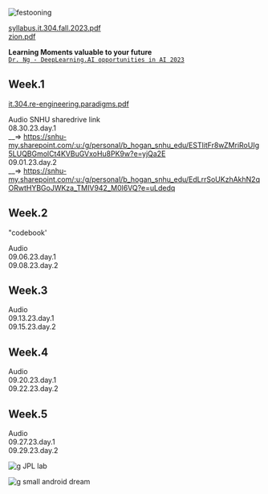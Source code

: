 ![festooning](https://github.com/bbe2/instructor.brian/assets/59778456/52834799-fe5e-49ab-80fc-24191da1224d)

[syllabus.it.304.fall.2023.pdf](https://github.com/bbe2/instructor.brian/files/12490135/syllabus.it.304.fall.2023.pdf)  
[zion.pdf](https://github.com/bbe2/instructor.brian/files/12494131/zion.pdf)  

**Learning Moments valuable to your future**  
[`Dr. Ng - DeepLearning.AI opportunities in AI 2023`](https://www.youtube.com/watch?v=5p248yoa3oE)  


## Week.1  
[it.304.re-engineering.paradigms.pdf](https://github.com/bbe2/instructor.brian/files/12475703/it.304.re-engineering.paradigms.pdf)   


Audio SNHU sharedrive link  
08.30.23.day.1  
__=>  https://snhu-my.sharepoint.com/:u:/g/personal/b_hogan_snhu_edu/ESTlitFr8wZMriRoUIg5LUQBGmolCt4KVBuGVxoHu8PK9w?e=yjQa2E  
09.01.23.day.2  
__=>  https://snhu-my.sharepoint.com/:u:/g/personal/b_hogan_snhu_edu/EdLrrSoUKzhAkhN2qORwtHYBGoJWKza_TMIV942_M0l6VQ?e=uLdedq  


## Week.2  
"codebook'


Audio  
09.06.23.day.1  
09.08.23.day.2  

## Week.3  

Audio  
09.13.23.day.1  
09.15.23.day.2  

## Week.4  

Audio  
09.20.23.day.1  
09.22.23.day.2  


## Week.5  

Audio   
09.27.23.day.1  
09.29.23.day.2  




![g JPL lab](https://github.com/bbe2/instructor.brian/assets/59778456/0a999b9c-e3c3-40f7-9b09-0d91b4df0537)  

![g small android dream](https://github.com/bbe2/instructor.brian/assets/59778456/966e1306-7a87-4a83-b66b-07b7728c3fde)


